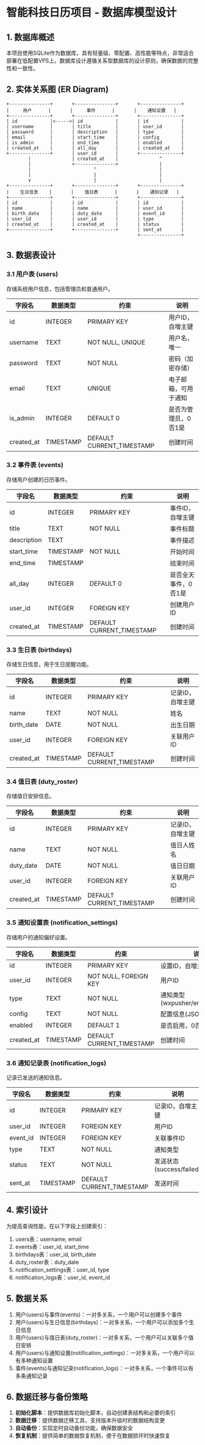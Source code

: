 # 智能科技日历项目 - 数据库模型设计

## 1. 数据库概述

本项目使用SQLite作为数据库，具有轻量级、零配置、高性能等特点，非常适合部署在低配置VPS上。数据库设计遵循关系型数据库的设计原则，确保数据的完整性和一致性。

## 2. 实体关系图 (ER Diagram)

```
+---------------+       +---------------+       +---------------+
|     用户      |       |     事件      |       |    通知设置   |
+---------------+       +---------------+       +---------------+
| id            |<----->| id            |       | id            |
| username      |       | title         |       | user_id       |
| password      |       | description   |       | type          |
| email         |       | start_time    |       | config        |
| is_admin      |       | end_time      |       | enabled       |
| created_at    |       | all_day       |       | created_at    |
+---------------+       | user_id       |       +---------------+
        |               | created_at    |               ^
        |               +---------------+               |
        |                       ^                       |
        |                       |                       |
        v                       |                       |
+---------------+       +---------------+       +---------------+
|    生日信息    |       |    值日表      |       |    通知记录   |
+---------------+       +---------------+       +---------------+
| id            |       | id            |       | id            |
| name          |       | name          |       | user_id       |
| birth_date    |       | duty_date     |       | event_id      |
| user_id       |       | user_id       |       | type          |
| created_at    |       | created_at    |       | status        |
+---------------+       +---------------+       | sent_at       |
                                                +---------------+
```

## 3. 数据表设计

### 3.1 用户表 (users)

存储系统用户信息，包括管理员和普通用户。

| 字段名      | 数据类型      | 约束                | 说明                     |
|------------|--------------|---------------------|--------------------------|
| id         | INTEGER      | PRIMARY KEY         | 用户ID，自增主键          |
| username   | TEXT         | NOT NULL, UNIQUE    | 用户名，唯一              |
| password   | TEXT         | NOT NULL            | 密码（加密存储）          |
| email      | TEXT         | UNIQUE              | 电子邮箱，可用于通知      |
| is_admin   | INTEGER      | DEFAULT 0           | 是否为管理员，0否1是      |
| created_at | TIMESTAMP    | DEFAULT CURRENT_TIMESTAMP | 创建时间            |

### 3.2 事件表 (events)

存储用户创建的日历事件。

| 字段名      | 数据类型      | 约束                | 说明                     |
|------------|--------------|---------------------|--------------------------|
| id         | INTEGER      | PRIMARY KEY         | 事件ID，自增主键          |
| title      | TEXT         | NOT NULL            | 事件标题                  |
| description| TEXT         |                     | 事件描述                  |
| start_time | TIMESTAMP    | NOT NULL            | 开始时间                  |
| end_time   | TIMESTAMP    |                     | 结束时间                  |
| all_day    | INTEGER      | DEFAULT 0           | 是否全天事件，0否1是      |
| user_id    | INTEGER      | FOREIGN KEY         | 创建用户ID                |
| created_at | TIMESTAMP    | DEFAULT CURRENT_TIMESTAMP | 创建时间            |

### 3.3 生日表 (birthdays)

存储生日信息，用于生日提醒功能。

| 字段名      | 数据类型      | 约束                | 说明                     |
|------------|--------------|---------------------|--------------------------|
| id         | INTEGER      | PRIMARY KEY         | 记录ID，自增主键          |
| name       | TEXT         | NOT NULL            | 姓名                      |
| birth_date | DATE         | NOT NULL            | 出生日期                  |
| user_id    | INTEGER      | FOREIGN KEY         | 关联用户ID                |
| created_at | TIMESTAMP    | DEFAULT CURRENT_TIMESTAMP | 创建时间            |

### 3.4 值日表 (duty_roster)

存储值日安排信息。

| 字段名      | 数据类型      | 约束                | 说明                     |
|------------|--------------|---------------------|--------------------------|
| id         | INTEGER      | PRIMARY KEY         | 记录ID，自增主键          |
| name       | TEXT         | NOT NULL            | 值日人姓名                |
| duty_date  | DATE         | NOT NULL            | 值日日期                  |
| user_id    | INTEGER      | FOREIGN KEY         | 关联用户ID                |
| created_at | TIMESTAMP    | DEFAULT CURRENT_TIMESTAMP | 创建时间            |

### 3.5 通知设置表 (notification_settings)

存储用户的通知偏好设置。

| 字段名      | 数据类型      | 约束                | 说明                     |
|------------|--------------|---------------------|--------------------------|
| id         | INTEGER      | PRIMARY KEY         | 设置ID，自增主键          |
| user_id    | INTEGER      | NOT NULL, FOREIGN KEY | 用户ID                 |
| type       | TEXT         | NOT NULL            | 通知类型(wxpusher/email/telegram) |
| config     | TEXT         | NOT NULL            | 配置信息(JSON格式)        |
| enabled    | INTEGER      | DEFAULT 1           | 是否启用，0否1是          |
| created_at | TIMESTAMP    | DEFAULT CURRENT_TIMESTAMP | 创建时间            |

### 3.6 通知记录表 (notification_logs)

记录已发送的通知信息。

| 字段名      | 数据类型      | 约束                | 说明                     |
|------------|--------------|---------------------|--------------------------|
| id         | INTEGER      | PRIMARY KEY         | 记录ID，自增主键          |
| user_id    | INTEGER      | FOREIGN KEY         | 用户ID                   |
| event_id   | INTEGER      | FOREIGN KEY         | 关联事件ID                |
| type       | TEXT         | NOT NULL            | 通知类型                  |
| status     | TEXT         | NOT NULL            | 发送状态(success/failed)  |
| sent_at    | TIMESTAMP    | DEFAULT CURRENT_TIMESTAMP | 发送时间            |

## 4. 索引设计

为提高查询性能，在以下字段上创建索引：

1. users表：username, email
2. events表：user_id, start_time
3. birthdays表：user_id, birth_date
4. duty_roster表：duty_date
5. notification_settings表：user_id, type
6. notification_logs表：user_id, event_id

## 5. 数据关系

1. 用户(users)与事件(events)：一对多关系，一个用户可以创建多个事件
2. 用户(users)与生日信息(birthdays)：一对多关系，一个用户可以添加多个生日信息
3. 用户(users)与值日表(duty_roster)：一对多关系，一个用户可以关联多个值日安排
4. 用户(users)与通知设置(notification_settings)：一对多关系，一个用户可以有多种通知设置
5. 事件(events)与通知记录(notification_logs)：一对多关系，一个事件可以有多条通知记录

## 6. 数据迁移与备份策略

1. **初始化脚本**：提供数据库初始化脚本，自动创建表结构和必要的索引
2. **数据迁移**：提供数据迁移工具，支持版本升级时的数据结构变更
3. **自动备份**：实现定时自动备份功能，确保数据安全
4. **恢复机制**：提供简单的数据恢复机制，便于在数据损坏时快速恢复
